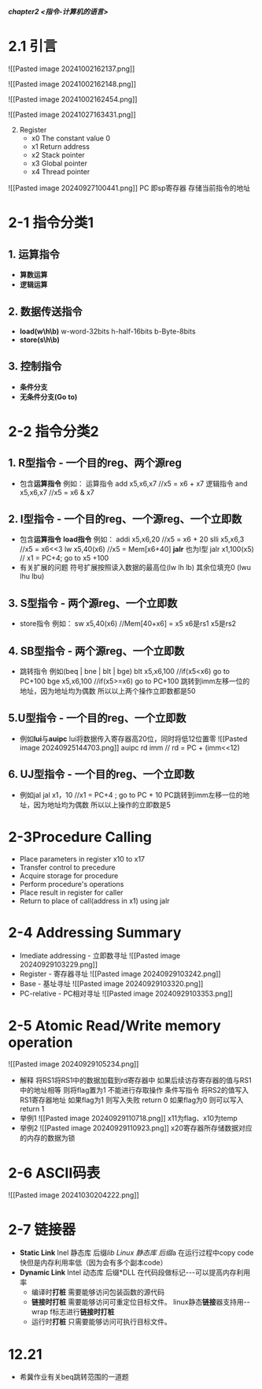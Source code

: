 ***chapter2 <指令-计算机的语言>***
# 2.1 引言

![[Pasted image 20241002162137.png]]

![[Pasted image 20241002162148.png]]

![[Pasted image 20241002162454.png]]

![[Pasted image 20241027163431.png]]

2. Register
	* x0 The constant value 0
	* x1 Return address
	* x2 Stack pointer
	* x3 Global pointer
	* x4 Thread pointer

![[Pasted image 20240927100441.png]]
PC 即sp寄存器 存储当前指令的地址
# 2-1 指令分类1
## 1. **运算指令**
- **算数运算**
- **逻辑运算**

## 2. 数据传送指令
- **load(w\h\b)**
	w-word-32bits
	h-half-16bits
	b-Byte-8bits
- **store(s\h\b)**

## 3. 控制指令
- **条件分支**
- **无条件分支(Go to)**

# 2-2 指令分类2
## 1. R型指令 - 一个目的reg、两个源reg
- 包含**运算指令**
	例如：
	运算指令 add x5,x6,x7 //x5 = x6 + x7
	逻辑指令 and x5,x6,x7 //x5 = x6 & x7

## 2. I型指令 - 一个目的reg、一个源reg、一个立即数
- 包含**运算指令** **load指令**
	例如：
	addi x5,x6,20   //x5 = x6 + 20
	slli    x5,x6,3     //x5 = x6<<3
	lw     x5,40(x6) //x5 = Mem[x6+40]
	**jalr** 也为I型 
	jalr x1,100(x5)  // x1 = PC+4; go to x5 +100
- 有关扩展的问题
	符号扩展按照读入数据的最高位(lw lh lb)
	其余位填充0 (lwu lhu lbu)

## 3. S型指令 - 两个源reg、一个立即数
- store指令
	例如：
	sw x5,40(x6)  //Mem[40+x6] = x5
	x6是rs1
	x5是rs2

## 4. SB型指令 - 两个源reg、一个立即数
- 跳转指令
	例如(beq | bne | blt | bge)
	blt x5,x6,100   //if(x5<x6) go to PC+100
	bge x5,x6,100 //if(x5>=x6) go to PC+100 
	跳转到imm左移一位的地址，因为地址均为偶数
	所以以上两个操作立即数都是50
	
## 5.U型指令 - 一个目的reg、一个立即数
- 例如**lui**与**auipc**
	lui将数据传入寄存器高20位，同时将低12位置零
	![[Pasted image 20240925144703.png]]
	auipc rd imm   // rd = PC + (imm<<12)

## 6. UJ型指令 - 一个目的reg、一个立即数
- 例如jal
	jal x1，10  //x1 = PC+4 ; go to PC + 10
	PC跳转到imm左移一位的地址，因为地址均为偶数
	所以以上操作的立即数是5
# 2-3Procedure Calling
- Place parameters in register x10 to x17
- Transfer control to precedure
- Acquire storage for procedure
- Perform procedure's operations
- Place result in register for caller
- Return to place of call(address in x1) using jalr

# 2-4 Addressing Summary
- Imediate addressing - 立即数寻址
	![[Pasted image 20240929103229.png]]
- Register - 寄存器寻址
	![[Pasted image 20240929103242.png]]
- Base - 基址寻址
	![[Pasted image 20240929103320.png]]
- PC-relative - PC相对寻址
	![[Pasted image 20240929103353.png]]

# 2-5 Atomic Read/Write memory operation
![[Pasted image 20240929105234.png]]
- 解释
	将RS1将RS1中的数据加载到rd寄存器中
	如果后续访存寄存器的值与RS1中的地址相等
	则将flag置为1 不能进行存取操作
	条件写指令 将RS2的值写入RS1寄存器地址
	如果flag为1 则写入失败 return 0
	如果flag为0 则可以写入 return 1 
- 举例1
	![[Pasted image 20240929110718.png]]
	x11为flag、x10为temp
- 举例2
	![[Pasted image 20240929110923.png]]
	x20寄存器所存储数据对应的内存的数据为锁
# 2-6 ASCII码表
![[Pasted image 20241030204222.png]]

# 2-7 链接器
- **Static Link**
	Inel 静态库 后缀*lib
	Linux 静态库 后缀*a
	在运行过程中copy code 快但是内存利用率低（因为会有多个副本code）
- **Dynamic Link**
	Intel 动态库 后缀*DLL 
	在代码段做标记---可以提高内存利用率
	- 编译时**打桩**
		需要能够访问包装函数的源代码
	- **链接时打桩**
		需要能够访问可重定位目标文件。 linux静态**链接**器支持用--wrap f标志进行**链接时打桩**
	- 运行时**打桩**
		只需要能够访问可执行目标文件。



# 12.21
- 希冀作业有关beq跳转范围的一道题